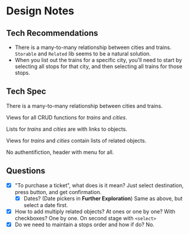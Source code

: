 # Design Notes #

## Tech Recommendations ##

- There is a many-to-many relationship between cities and trains.  ```Storable``` and ```Related``` lib seems to be a natural solution.
- When you list out the trains for a specific city, you'll need to start by selecting all stops for that city, and then selecting all trains for those stops.

## Tech Spec ##

There is a many-to-many relationship between cities and trains.

Views for all CRUD functions for *trains* and *cities*.  

Lists for *trains* and *cities* are with links to objects.

Views for *trains* and *cities* contain lists of related objects.

No authentifiction, header with menu for all.

## Questions ##

- [x] "To purchase a ticket", what does is it mean? Just select destination, press button, and get confirmation.
  - [x] Dates? (Date pickers in **Further Exploration**) Same as above, but select a date first.
- [x] How to add multiply related objects? At ones or one by one?  With checkboxes? One by one. On second stage with ```<select>```
- [x] Do we need to maintain a stops order and how if do? No.

